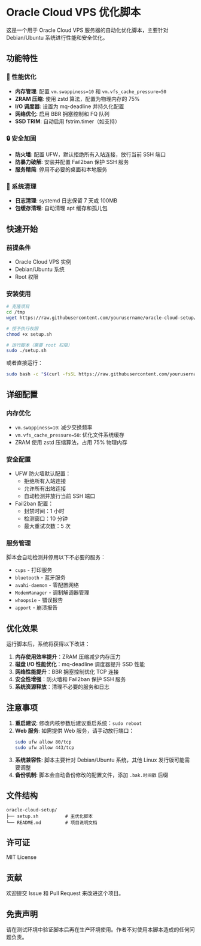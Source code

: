# Oracle Cloud VPS 优化脚本

这是一个用于 Oracle Cloud VPS 服务器的自动化优化脚本，主要针对 Debian/Ubuntu 系统进行性能和安全优化。

## 功能特性

### 🚀 性能优化
- **内存管理**: 配置 `vm.swappiness=10` 和 `vm.vfs_cache_pressure=50`
- **ZRAM 压缩**: 使用 zstd 算法，配置为物理内存的 75%
- **I/O 调度器**: 设置为 mq-deadline 并持久化配置
- **网络优化**: 启用 BBR 拥塞控制和 FQ 队列
- **SSD TRIM**: 自动启用 fstrim.timer（如支持）

### 🔒 安全加固
- **防火墙**: 配置 UFW，默认拒绝所有入站连接，放行当前 SSH 端口
- **防暴力破解**: 安装并配置 Fail2ban 保护 SSH 服务
- **服务精简**: 停用不必要的桌面和本地服务

### 🧹 系统清理
- **日志清理**: systemd 日志保留 7 天或 100MB
- **包缓存清理**: 自动清理 apt 缓存和孤儿包

## 快速开始

### 前提条件
- Oracle Cloud VPS 实例
- Debian/Ubuntu 系统
- Root 权限

### 安装使用

```bash
# 克隆项目
cd /tmp
wget https://raw.githubusercontent.com/yourusername/oracle-cloud-setup/main/setup.sh

# 授予执行权限
chmod +x setup.sh

# 运行脚本（需要 root 权限）
sudo ./setup.sh
```

或者直接运行：

```bash
sudo bash -c "$(curl -fsSL https://raw.githubusercontent.com/yourusername/oracle-cloud-setup/main/setup.sh)"
```

## 详细配置

### 内存优化
- `vm.swappiness=10`: 减少交换频率
- `vm.vfs_cache_pressure=50`: 优化文件系统缓存
- ZRAM 使用 zstd 压缩算法，占用 75% 物理内存

### 安全配置
- UFW 防火墙默认配置：
  - 拒绝所有入站连接
  - 允许所有出站连接
  - 自动检测并放行当前 SSH 端口
- Fail2ban 配置：
  - 封禁时间：1 小时
  - 检测窗口：10 分钟
  - 最大重试次数：5 次

### 服务管理
脚本会自动检测并停用以下不必要的服务：
- `cups` - 打印服务
- `bluetooth` - 蓝牙服务
- `avahi-daemon` - 零配置网络
- `ModemManager` - 调制解调器管理
- `whoopsie` - 错误报告
- `apport` - 崩溃报告

## 优化效果

运行脚本后，系统将获得以下改进：

1. **内存使用效率提升**：ZRAM 压缩减少内存压力
2. **磁盘 I/O 性能优化**：mq-deadline 调度器提升 SSD 性能
3. **网络性能提升**：BBR 拥塞控制优化 TCP 连接
4. **安全性增强**：防火墙和 Fail2ban 保护 SSH 服务
5. **系统资源释放**：清理不必要的服务和日志

## 注意事项

1. **重启建议**: 修改内核参数后建议重启系统：`sudo reboot`
2. **Web 服务**: 如需提供 Web 服务，请手动放行端口：
   ```bash
   sudo ufw allow 80/tcp
   sudo ufw allow 443/tcp
   ```
3. **系统兼容性**: 脚本主要针对 Debian/Ubuntu 系统，其他 Linux 发行版可能需要调整
4. **备份机制**: 脚本会自动备份修改的配置文件，添加 `.bak.时间戳` 后缀

## 文件结构

```
oracle-cloud-setup/
├── setup.sh          # 主优化脚本
└── README.md         # 项目说明文档
```

## 许可证

MIT License

## 贡献

欢迎提交 Issue 和 Pull Request 来改进这个项目。

## 免责声明

请在测试环境中验证脚本后再在生产环境使用。作者不对使用本脚本造成的任何问题负责。